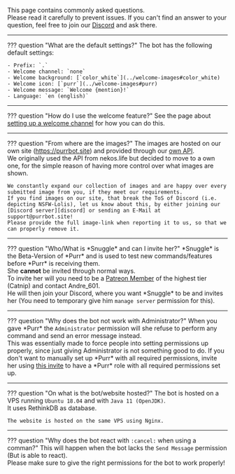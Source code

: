 [Discord]: https://purrbot.site/discord
[nekos.life]: https://nekos.life
[patreon]: https://patreon.com/andre_601
[invite]: https://purrbot.site/invite

This page contains commonly asked questions.  
Please read it carefully to prevent issues. If you can't find an answer to your question, feel free to join our [Discord] and ask there.

----
??? question "What are the default settings?"
    The bot has the following default settings:
    
    - Prefix: `.`
    - Welcome channel: `none`
    - Welcome background: [`color_white`](../welcome-images#color_white)
    - Welcome icon: [`purr`](../welcome-images#purr)
    - Welcome message: `Welcome {mention}!`
    - Language: `en (english)`

----
??? question "How do I use the welcome feature?"
    See the page about [setting up a welcome channel](../welcome-channel) for how you can do this.

----
??? question "From where are the images?"
    The images are hosted on our own site (https://purrbot.site) and provided through our [own API](/api).  
    We originally used the API from nekos.life but decided to move to a own one, for the simple reason of having more control over what images are shown.
    
    We constantly expand our collection of images and are happy over every submitted image from you, if they meet our requirements.  
    If you find images on our site, that break the ToS of Discord (i.e. depicting NSFW-Lolis), let us know about this, by either joining our [Discord server][discord] or sending an E-Mail at support@purrbot.site!  
    Please provide the full image-link when reporting it to us, so that we can properly remove it.

----
??? question "Who/What is \*Snuggle\* and can I invite her?"
    \*Snuggle\* is the Beta-Version of \*Purr\* and is used to test new commands/features before \*Purr\* is receiving them.  
    She **cannot** be invited through normal ways.  
    To invite her will you need to be a [Patreon Member][patreon] of the highest tier (Catnip) and contact Andre_601.  
    He will then join your Discord, where you want \*Snuggle\* to be and invites her (You need to temporary give him `manage server` permission for this).

----
??? question "Why does the bot not work with Administrator?"
    When you gave \*Purr\* the `Administrator` permission will she refuse to perform any command and send an error message instead.  
    This was essentially made to force people into setting permissions up properly, since just giving Administrator is not something good to do.
    If you don't want to manually set up \*Purr\* with all required permissions, invite her using [this invite][invite] to have a \*Purr\* role with all required permissions set up.

----
??? question "On what is the bot/website hosted?"
    The bot is hosted on a VPS running `Ubuntu 18.04` and with `Java 11 (OpenJDK)`.  
    It uses RethinkDB as database.
    
    The website is hosted on the same VPS using Nginx.

----
??? question "Why does the bot react with `:cancel:` when using a comman?"
    This will happen when the bot lacks the `Send Message` permission (But is able to react).  
    Please make sure to give the right permissions for the bot to work properly!
